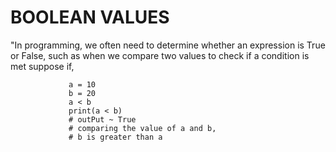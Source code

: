 # BOOLEAN VALUES

"In programming, we often need to determine whether an expression is 
True or False, such as when we compare two values to check if a condition is met
 suppose if,
                
                 a = 10
                 b = 20 
                 a < b
                 print(a < b)
                 # outPut ~ True
                 # comparing the value of a and b,
                 # b is greater than a 


                 




